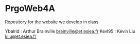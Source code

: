 # PrgoWeb4A
Repository for the website we develop in class

Ybalrid : Arthur Brainville <brainville@et.esiea.fr>
Kevl95 : Kévin Liu <kliu@et.esiea.fr>
